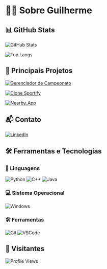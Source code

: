 # 👨‍💻 Sobre Guilherme 

## 📊 GitHub Stats
![GitHub Stats](https://github-readme-stats.vercel.app/api?username=GuilhermeLino3005&theme=transparent&bg_color=000&border_color=30A3DC&show_icons=true&icon_color=30A3DC&title_color=E94D5F&text_color=FFF)

![Top Langs](https://github-readme-stats.vercel.app/api/top-langs/?username=GuilhermeLino3005&layout=compact&theme=transparent&bg_color=000&border_color=30A3DC&title_color=E94D5F&text_color=FFF)



## 🚀 Principais Projetos
[![Gerenciador de Campeonato](https://github-readme-stats.vercel.app/api/pin/?username=GuilhermeLino3005&repo=Gerenciador_De_Campeonado&bg_color=000&border_color=30A3DC&show_icons=true&icon_color=30A3DC&title_color=E94D5F&text_color=FFF)](https://github.com/GuilhermeLino3005/Gerenciador_De_Campeonado)

[![Clone Sportify](https://github-readme-stats.vercel.app/api/pin/?username=GuilhermeLino3005&repo=Projeto_Sportify_Site&bg_color=000&border_color=30A3DC&show_icons=true&icon_color=30A3DC&title_color=E94D5F&text_color=FFF)](https://github.com/GuilhermeLino3005/Projeto_Sportify_Site)


[![Nearby_App](https://github-readme-stats.vercel.app/api/pin/?username=GuilhermeLino3005&repo=Nearby_App&bg_color=000&border_color=30A3DC&show_icons=true&icon_color=30A3DC&title_color=E94D5F&text_color=FFF)](https://github.com/GuilhermeLino3005/Nearby_App)

## 📬 Contato
[![LinkedIn](https://img.shields.io/badge/LinkedIn-0077B5?style=for-the-badge&logo=linkedin&logoColor=white)](https://www.linkedin.com/in/josé-guilherme-lino-de-sá-5a8a56210/)

## 🛠️ Ferramentas e Tecnologias

### 📌 Linguagens
![Python](https://img.shields.io/badge/python-3670A0?style=for-the-badge&logo=python&logoColor=ffdd54)
![C++](https://img.shields.io/badge/C%2B%2B-00599C?style=for-the-badge&logo=c%2B%2B&logoColor=white)
![Java](https://img.shields.io/badge/java-%23ED8B00.svg?style=for-the-badge&logo=openjdk&logoColor=white)

### 💻 Sistema Operacional
![Windows](https://img.shields.io/badge/Windows-000?style=for-the-badge&logo=windows&logoColor=2CA5E0)

### 🛠️ Ferramentas
![Git](https://img.shields.io/badge/GIT-E44C30?style=for-the-badge&logo=git&logoColor=white)
![VSCode](https://img.shields.io/badge/Vscode-007ACC?style=for-the-badge&logo=visual-studio-code&logoColor=white)

## 👀 Visitantes
![Profile Views](https://komarev.com/ghpvc/?username=GuilhermeLino3005&color=blue&style=flat-square)
